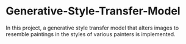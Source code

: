 # Generative-Style-Transfer-Model
 In this project, a generative style transfer model that alters images to resemble paintings in the styles of various painters is implemented.
